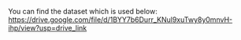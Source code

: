 You can find the dataset which is used below:
https://drive.google.com/file/d/1BYY7b6Durr_KNul9xuTwy8y0mnvH-ihp/view?usp=drive_link
